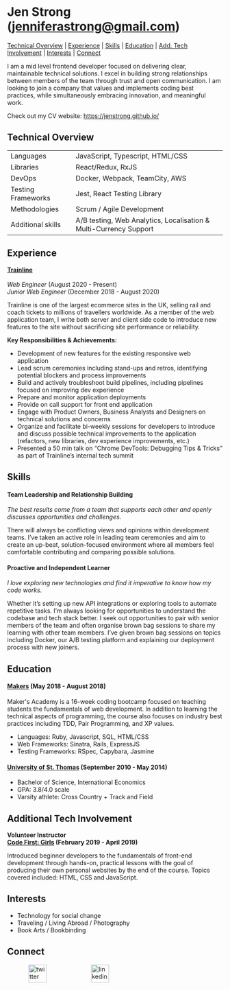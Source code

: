 # Jen Strong (<jenniferastrong@gmail.com>)

[Technical Overview](#technical-overview) |  [ Experience](#experience)  | [Skills](#skills)  |  [Education](#education)  |  [Add. Tech Involvement](#tech-involvement)  | [Interests](#interests) | [Connect](#connect)

I am a mid level frontend developer focused on delivering clear, maintainable technical solutions. I excel in building strong relationships between members of the team through trust and open communication. I am looking to join a company that values and implements coding best practices, while simultaneously embracing innovation, and meaningful work.

Check out my CV website: https://jenstrong.github.io/

## <a id="technical-overview"></a>Technical Overview 
<table>
<tr>
    <td>Languages</td>
    <td>JavaScript, Typescript, HTML/CSS </td>
</tr>
<tr>
    <td>Libraries</td>
    <td>React/Redux, RxJS </td>
</tr>
  <tr>
    <td>DevOps</td>
    <td>Docker, Webpack, TeamCity, AWS</td>
</tr>
  <tr>
    <td>Testing Frameworks</td>
    <td>Jest, React Testing Library</td>
</tr>
  <tr>
    <td>Methodologies</td>
    <td>Scrum / Agile Development</td>
</tr>
  <tr>
    <td>Additional skills</td>
    <td>A/B testing, Web Analytics, Localisation & Multi-Currency Support</td>
</tr>
</table>


## <a id="experience"></a>Experience

<a href="https://www.thetrainline.com/">**Trainline**</a> <br><br>
_Web Engineer_ (August 2020 - Present)	<br>
_Junior Web Engineer_ (December 2018 - August 2020) <br>

Trainline is one of the largest ecommerce sites in the UK, selling rail and coach tickets to millions of travellers worldwide. As a member of the web application team, I write both server and client side code to introduce new features to the site without sacrificing site performance or reliability. 

**Key Responsibilities & Achievements:**
* Development of new features for the existing responsive web application
* Lead scrum ceremonies including stand-ups and retros, identifying potential blockers and process improvements
* Build and actively troubleshoot build pipelines, including pipelines focused on improving dev experience
* Prepare and monitor application deployments 
* Provide on call support for front end application
* Engage with Product Owners, Business Analysts and Designers on technical solutions and concerns
* Organize and facilitate bi-weekly sessions for developers to introduce and discuss possible technical improvements to the application (refactors, new libraries, dev experience improvements, etc.) 
* Presented a 50 min talk on “Chrome DevTools: Debugging Tips & Tricks” as part of Trainline’s internal tech summit


## <a id="skills"></a>Skills

#### Team Leadership and Relationship Building

*The best results come from a team that supports each other and openly discusses opportunities and challenges.*

There will always be conflicting views and opinions within development teams. I’ve taken an active role in leading team ceremonies and aim to create an up-beat, solution-focused environment where all members feel comfortable contributing and comparing possible solutions. 

#### Proactive and Independent Learner 

*I love exploring new technologies and find it imperative to know how my code works.* 

Whether it’s setting up new API integrations or exploring tools to automate repetitive tasks. I’m always looking for opportunities to understand the codebase and tech stack better. I seek out opportunities to pair with senior members of the team and often organise brown bag sessions to share my learning with other team members. I’ve given brown bag sessions on topics including Docker, our A/B testing platform and explaining our deployment process with new joiners.

####  

## <a id="education"></a>Education

#### <a href="https://makers.tech/">Makers</a> (May 2018 - August 2018)

Maker's Academy is a 16-week coding bootcamp focused on teaching students the fundamentals of web development. In addition to learning the technical aspects of programming, the course also focuses on industry best practices including TDD, Pair Programming, and XP values. 

- Languages: Ruby, Javascript, SQL, HTML/CSS <br>
- Web Frameworks: Sinatra, Rails, ExpressJS <br>
- Testing Frameworks: RSpec, Capybara, Jasmine

#### <a href="https://www.stthomas.edu/">University of St. Thomas</a> (September 2010 - May 2014) 

- Bachelor of Science, International Economics
- GPA: 3.8/4.0 scale
- Varsity athlete: Cross Country + Track and Field 

## <a id="tech-involvement"></a>Additional Tech Involvement
**Volunteer Instructor<br>
<a href="https://codefirstgirls.org.uk/">Code First: Girls</a> (February 2019 - April 2019)**

Introduced beginner developers to the fundamentals of front-end development through hands-on, practical lessons with the goal of producing their own personal websites by the end of the course. Topics covered included: HTML, CSS and JavaScript.
## <a id="interests"></a>Interests
- Technology for social change 
- Traveling / Living Abroad / Photography 
- Book Arts / Bookbinding 

## <a id="connect"></a>Connect

<a href="https://twitter.com/devgirljen">
<img src="https://cdn.jsdelivr.net/npm/simple-icons@3.13.0/icons/twitter.svg" alt="twitter" hspace="50" height="42" width="42"></a>
<a href="https://www.linkedin.com/in/jenniferastrong/">
<img src="https://cdn.jsdelivr.net/npm/simple-icons@v3/icons/linkedin.svg" alt="linkedin" hspace="50" height="42" width="42"></a>
